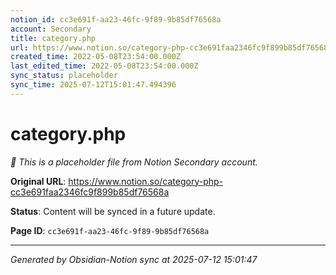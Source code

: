 ```yaml
---
notion_id: cc3e691f-aa23-46fc-9f89-9b85df76568a
account: Secondary
title: category.php
url: https://www.notion.so/category-php-cc3e691faa2346fc9f899b85df76568a
created_time: 2022-05-08T23:54:00.000Z
last_edited_time: 2022-05-08T23:54:00.000Z
sync_status: placeholder
sync_time: 2025-07-12T15:01:47.494396
---
```


# category.php

*🔄 This is a placeholder file from Notion Secondary account.*

**Original URL**: https://www.notion.so/category-php-cc3e691faa2346fc9f899b85df76568a

**Status**: Content will be synced in a future update.

**Page ID**: `cc3e691f-aa23-46fc-9f89-9b85df76568a`

---

*Generated by Obsidian-Notion sync at 2025-07-12 15:01:47*
